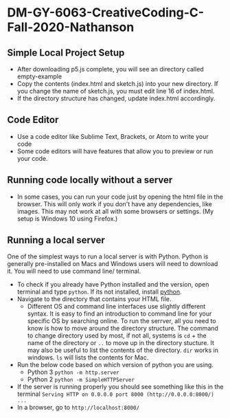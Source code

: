 # DM-GY-6063-CreativeCoding-C-Fall-2020-Nathanson

## Simple Local Project Setup

* After downloading p5.js complete, you will see an directory called empty-example
* Copy the contents (index.html and sketch.js) into your new directory. If you change the name of sketch.js, you must edit line 16 of index.html.
* If the directory structure has changed, update index.html accordingly.

## Code Editor

* Use a code editor like Sublime Text, Brackets, or Atom to write your code
* Some code editors will have features that allow you to preview or run your code.

## Running code locally without a server

* In some cases, you can run your code just by opening the html file in the browser. This will only work if you don't have any dependencies, like images. This may not work at all with some browsers or settings. (My setup is Windows 10 using Firefox.)

## Running a local server

One of the simplest ways to run a local server is with Python. Python is generally pre-installed on Macs and Windows users will need to download it. You will need to use command line/ terminal.
* To check if you already have Python installed and the version, open terminal and type `python`. If its not installed, install <a href="https://www.python.org/downloads/" target="_blank">python</a>.
* Navigate to the directory that contains your HTML file.
	* Different OS and command line interfaces use slightly different syntax. It is easy to find an introduction to command line for your specific OS by searching online. To run the serrver, all you need to know is how to move around the directory structure. The command to change directory used by most, if not all, systems is `cd` + the name of the directory or `..` to move up in the directory stucture. It may also be useful to list the contents of the directory. `dir` works in windows. `ls` will lists the contents for Mac.
* Run the below code based on which version of python you are using.
	* Python 3 `python -m http.server`
	* Python 2 `python -m SimpleHTTPServer`
* If the server is running properly you should see something like this in the terminal `Serving HTTP on 0.0.0.0 port 8000 (http://0.0.0.0:8000/) ...`
*  In a browser, go to `http://localhost:8000/`



